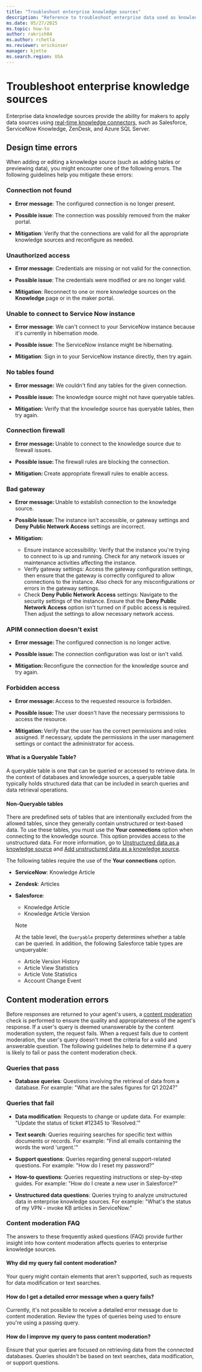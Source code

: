 ```yaml
---
title: "Troubleshoot enterprise knowledge sources"
description: "Reference to troubleshoot enterprise data used as knowledge sources in custom agents."
ms.date: 05/27/2025
ms.topic: how-to
author: rakrish84
ms.author: rchetla
ms.reviewer: erickinser
manager: kjette
ms.search.region: USA
---
```


# Troubleshoot enterprise knowledge sources

Enterprise data knowledge sources provide the ability for makers to apply data sources using [real-time knowledge connectors](knowledge-real-time-connectors.md), such as Salesforce, ServiceNow Knowledge, ZenDesk, and Azure SQL Server.

## Design time errors

When adding or editing a knowledge source (such as adding tables or previewing data), you might encounter one of the following errors. The following guidelines help you mitigate these errors:

### Connection not found

- **Error message**: The configured connection is no longer present.

- **Possible issue**: The connection was possibly removed from the maker portal.

- **Mitigation**: Verify that the connections are valid for all the appropriate knowledge sources and reconfigure as needed.

### Unauthorized access

- **Error message**: Credentials are missing or not valid for the connection.

- **Possible issue**: The credentials were modified or are no longer valid.

- **Mitigation**: Reconnect to one or more knowledge sources on the **Knowledge** page or in the maker portal.

### Unable to connect to Service Now instance

- **Error message**: We can't connect to your ServiceNow instance because it's currently in hibernation mode.

- **Possible issue**: The ServiceNow instance might be hibernating.

- **Mitigation**: Sign in to your ServiceNow instance directly, then try again.

### No tables found

- **Error message:** We couldn't find any tables for the given connection.

- **Possible issue:** The knowledge source might not have queryable tables.

- **Mitigation:** Verify that the knowledge source has queryable tables, then try again.

### Connection firewall 

- **Error message:** Unable to connect to the knowledge source due to firewall issues. 

- **Possible issue:** The firewall rules are blocking the connection. 

- **Mitigation:** Create appropriate firewall rules to enable access.

### Bad gateway 

- **Error message:** Unable to establish connection to the knowledge source. 

- **Possible issue:** The instance isn't accessible, or gateway settings and **Deny Public Network Access** settings are incorrect. 

- **Mitigation:**
  - Ensure instance accessibility: Verify that the instance you're trying to connect to is up and running. Check for any network issues or maintenance activities affecting the instance.
  - Verify gateway settings: Access the gateway configuration settings, then ensure that the gateway is correctly configured to allow connections to the instance. Also check for any misconfigurations or errors in the gateway settings.
  - Check **Deny Public Network Access** settings: Navigate to the security settings of the instance. Ensure that the **Deny Public Network Access** option isn't turned on if public access is required. Then adjust the settings to allow necessary network access. ‌

### APIM connection doesn't exist 

- **Error message:** The configured connection is no longer active. 

- **Possible issue:** The connection configuration was lost or isn't valid. 

- **Mitigation:** Reconfigure the connection for the knowledge source and try again.

### Forbidden access 

- **Error message:** Access to the requested resource is forbidden. 

- **Possible issue:** The user doesn't have the necessary permissions to access the resource. 

- **Mitigation:** Verify that the user has the correct permissions and roles assigned. If necessary, update the permissions in the user management settings or contact the administrator for access. 
 
#### What is a Queryable Table?

A queryable table is one that can be queried or accessed to retrieve data. In the context of databases and knowledge sources, a queryable table typically holds structured data that can be included in search queries and data retrieval operations.

#### Non-Queryable tables

There are predefined sets of tables that are intentionally excluded from the allowed tables, since they generally contain unstructured or text-based data. To use these tables, you must use the **Your connections** option when connecting to the knowledge source. This option provides access to the unstructured data. For more information, go to [Unstructured data as a knowledge source](knowledge-unstructured-data.md) and [Add unstructured data as a knowledge source](knowledge-add-unstructured-data.md).

The following tables require the use of the **Your connections** option.

- **ServiceNow**: Knowledge Article

- **Zendesk**: Articles

- **Salesforce**:

  - Knowledge Article
  - Knowledge Article Version
    
  > [!NOTE]
  > At the table level, the `Queryable` property determines whether a table can be queried. In addition, the following Salesforce table types are unqueryable:
  > - Article Version History
  > - Article View Statistics
  > - Article Vote Statistics
  > - Account Change Event

## Content moderation errors

Before responses are returned to your agent's users, a [content moderation](knowledge-copilot-studio.md#content-moderation) check is performed to ensure the quality and appropriateness of the agent's response. If a user's query is deemed unanswerable by the content moderation system, the request fails. When a request fails due to content moderation, the user's query doesn't meet the criteria for a valid and answerable question. The following guidelines help to determine if a query is likely to fail or pass the content moderation check.

### Queries that pass

- **Database queries**: Questions involving the retrieval of data from a database. For example: "What are the sales figures for Q1 2024?"

### Queries that fail

- **Data modification**: Requests to change or update data. For example: "Update the status of ticket #12345 to 'Resolved.'"

- **Text search**: Queries requiring searches for specific text within documents or records. For example: "Find all emails containing the words the word 'urgent.'"

- **Support questions**: Queries regarding general support-related questions. For example: "How do I reset my password?"

- **How-to questions**: Queries requesting instructions or step-by-step guides. For example: "How do I create a new user in Salesforce?"

- **Unstructured data questions**: Queries trying to analyze unstructured data in enterprise knowledge sources. For example: "What's the status of my VPN - invoke KB articles in ServiceNow."

### Content moderation FAQ

The answers to these frequently asked questions (FAQ) provide further insight into how content moderation affects queries to enterprise knowledge sources.

#### Why did my query fail content moderation?

Your query might contain elements that aren't supported, such as requests for data modification or text searches.

#### How do I get a detailed error message when a query fails?

Currently, it's not possible to receive a detailed error message due to content moderation. Review the types of queries being used to ensure you're using a passing query.

#### How do I improve my query to pass content moderation?

Ensure that your queries are focused on retrieving data from the connected databases. Queries shouldn't be based on text searches, data modification, or support questions.
